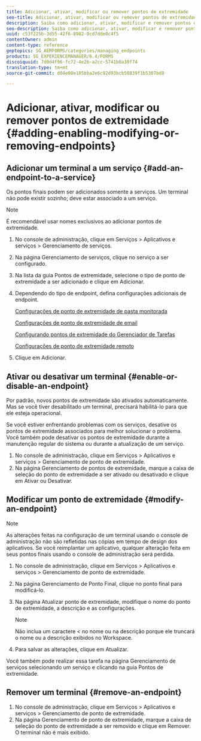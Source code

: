 ```yaml
---
title: Adicionar, ativar, modificar ou remover pontos de extremidade
seo-title: Adicionar, ativar, modificar ou remover pontos de extremidade
description: Saiba como adicionar, ativar, modificar e remover pontos de extremidade.
seo-description: Saiba como adicionar, ativar, modificar e remover pontos de extremidade.
uuid: c53f225b-3d55-42f6-8982-0cd7dde0c4f5
contentOwner: admin
content-type: reference
geptopics: SG_AEMFORMS/categories/managing_endpoints
products: SG_EXPERIENCEMANAGER/6.4/FORMS
discoiquuid: 7d0d4f96-fc72-4e2b-a2cc-5741b0a30f74
translation-type: tm+mt
source-git-commit: d04e08e105bba2e6c92d93bcb58839f1b5307bd8

---
```



# Adicionar, ativar, modificar ou remover pontos de extremidade {#adding-enabling-modifying-or-removing-endpoints}

## Adicionar um terminal a um serviço {#add-an-endpoint-to-a-service}

Os pontos finais podem ser adicionados somente a serviços. Um terminal não pode existir sozinho; deve estar associado a um serviço.

>[!NOTE]
>
>É recomendável usar nomes exclusivos ao adicionar pontos de extremidade.

1. No console de administração, clique em Serviços > Aplicativos e serviços > Gerenciamento de serviços.
1. Na página Gerenciamento de serviços, clique no serviço a ser configurado.
1. Na lista da guia Pontos de extremidade, selecione o tipo de ponto de extremidade a ser adicionado e clique em Adicionar.
1. Dependendo do tipo de endpoint, defina configurações adicionais de endpoint.

   [Configurações de ponto de extremidade de pasta monitorada](/help/forms/using/admin-help/configuring-watched-folder-endpoints.md#watched-folder-endpoint-settings)

   [Configurações de ponto de extremidade de email](/help/forms/using/admin-help/configuring-email-endpoints.md#email-endpoint-settings)

   [Configurando pontos de extremidade do Gerenciador de Tarefas](/help/forms/using/admin-help/configuring-task-manager-endpoints.md#configuring-task-manager-endpoints)

   [Configurações de ponto de extremidade remoto](/help/forms/using/admin-help/configuring-remoting-endpoints.md#remoting-endpoint-settings)

1. Clique em Adicionar.

## Ativar ou desativar um terminal {#enable-or-disable-an-endpoint}

Por padrão, novos pontos de extremidade são ativados automaticamente. Mas se você tiver desabilitado um terminal, precisará habilitá-lo para que ele esteja operacional.

Se você estiver enfrentando problemas com os serviços, desative os pontos de extremidade associados para melhor solucionar o problema. Você também pode desativar os pontos de extremidade durante a manutenção regular do sistema ou durante a atualização de um serviço.

1. No console de administração, clique em Serviços > Aplicativos e serviços > Gerenciamento de ponto de extremidade.
1. Na página Gerenciamento de pontos de extremidade, marque a caixa de seleção do ponto de extremidade a ser ativado ou desativado e clique em Ativar ou Desativar.

## Modificar um ponto de extremidade {#modify-an-endpoint}

>[!NOTE]
>
>As alterações feitas na configuração de um terminal usando o console de administração não são refletidas nas cópias em tempo de design dos aplicativos. Se você reimplantar um aplicativo, qualquer alteração feita em seus pontos finais usando o console de administração será perdida.

1. No console de administração, clique em Serviços > Aplicativos e serviços > Gerenciamento de ponto de extremidade.
1. Na página Gerenciamento de Ponto Final, clique no ponto final para modificá-lo.
1. Na página Atualizar ponto de extremidade, modifique o nome do ponto de extremidade, a descrição e as configurações.

   >[!NOTE]
   >
   >Não inclua um caractere &lt; no nome ou na descrição porque ele truncará o nome ou a descrição exibidos no Workspace.

1. Para salvar as alterações, clique em Atualizar.

Você também pode realizar essa tarefa na página Gerenciamento de serviços selecionando um serviço e clicando na guia Pontos de extremidade.

## Remover um terminal {#remove-an-endpoint}

1. No console de administração, clique em Serviços > Aplicativos e serviços > Gerenciamento de ponto de extremidade.
1. Na página Gerenciamento de ponto de extremidade, marque a caixa de seleção do ponto de extremidade a ser removido e clique em Remover. O terminal não é mais exibido.

